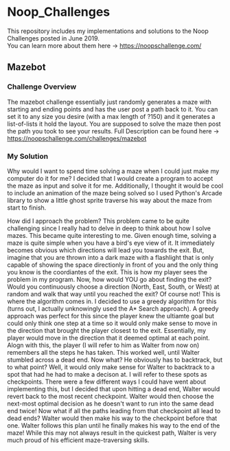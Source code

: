 # Noop_Challenges
This repository includes my implementations and solutions to the Noop Challenges posted in June 2019.  
You can learn more about them here -> https://noopschallenge.com/

## Mazebot

### Challenge Overview
The mazebot challenge essentially just randomly generates a maze with starting and ending points and has the user post a path back to it. 
You can set it to any  size you desire (with a max length of ?150) and it generates a list-of-lists it hold the layout.  You are supposed to
solve the maze then post the path you took to see your results.
Full Description can be found here -> https://noopschallenge.com/challenges/mazebot


### My Solution
Why would I want to spend time solving a maze when I could just make my computer do it for me?  I decided that I would create a program to
accept the maze as input and solve it for me.  Additionally, I thought it would be cool to include an animation of the maze being solved
so I used Python's Arcade library to show a little ghost sprite traverse his way about the maze from start to finish.

How did I approach the problem?
This problem came to be quite challenging since I really had to delve in deep to think about how I solve mazes.  This became quite interesting to me.  Given enough time, solving a maze is quite simple when you have a bird's eye view of it.  It immediately becomes obvious which directions will lead you towards the exit.  But, imagine that you are thrown into a dark maze with a flashlight that is only capable of showing the space directionly in front of you and the only thing you know is the coordiantes of the exit.  This is how my player sees the problem in my program. Now, how would YOU go about finding the exit? Would you continuously choose a direction (North, East, South, or West) at random and walk that way until you reached the exit? Of course not! This is where the algorithm comes in.  I decided to use a greedy algorithm for this (turns out, I actually unknowingly used the A* Search approach).  A greedy approach was perfect for this since the player knew the ultiamte goal but could only think one step at a time so it would only make sense to move in the direction that brought the player closest to the exit.  Essentially, my player would move in the direction that it deemed optimal at each point.  Alogn with this, the player (I will refer to him as Walter from now on) remembers all the steps he has taken.  This worked well, until Walter stumbled across a dead end.  Now what?  He obviously has to backtrack, but to what point? Well, it would only make sense for Walter to backtrack to a spot that had he had to make a decison at. I will refer to these spots as checkpoints.  There were a few different ways I could have went about implementing this, but I decided that upon hitting a dead end, Walter would revert back to the most recent checkpoint.  Walter would then choose the next-most optimal decision as he doesn't want to run into the same dead end twice! Now what if all the paths leading from that checkpoint all lead to dead ends?  Walter would then make his way to the checkpoint before that one.  Walter follows this plan until he finally makes his way to the end of the maze! While this may not always result in the quickest path, Walter is very much proud of his efficient maze-traversing skills.
